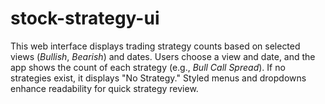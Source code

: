 # stock-strategy-ui
This web interface displays trading strategy counts based on selected views (*Bullish*, *Bearish*) and dates. Users choose a view and date, and the app shows the count of each strategy (e.g., *Bull Call Spread*). If no strategies exist, it displays "No Strategy." Styled menus and dropdowns enhance readability for quick strategy review.
